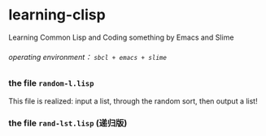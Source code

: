 # learning-clisp
Learning Common Lisp and Coding something by Emacs and Slime
###### operating environment： `sbcl + emacs + slime`


### the file `random-l.lisp`
This file is realized: input a list, through the random sort, then output a list!

###  the file `rand-lst.lisp` (递归版)


